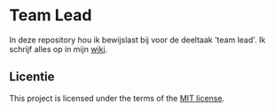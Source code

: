 # Team Lead
In deze repository hou ik bewijslast bij voor de deeltaak 'team lead'. Ik schrijf alles op in mijn [wiki](https://github.com/IvarSchuyt/your-tribe-for-life-team-lead/wiki).

## Licentie

This project is licensed under the terms of the [MIT license](./LICENSE).
